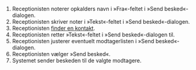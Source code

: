 1. Receptionisten noterer opkalders navn i »Fra«-feltet i »Send besked«-dialogen.
1. Receptionisten skriver noter i »Tekst«-feltet i »Send besked«-dialogen.
1. Receptionisten [finder en kontakt](Use-case%3A-Finde-en-kontakt).
1. Receptionisten retter »Tekst«-feltet i »Send besked«-dialogen til.
1. Receptionisten justerer eventuelt modtagerlisten i »Send besked«-dialogen.
1. Receptionisten vælger »Send besked«.
1. Systemet sender beskeden til de valgte modtagere.
